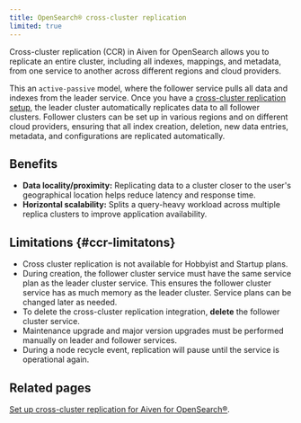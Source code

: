 ```yaml
---
title: OpenSearch® cross-cluster replication
limited: true
---
```


Cross-cluster replication (CCR) in Aiven for OpenSearch allows you to replicate an entire cluster, including all indexes, mappings, and metadata, from one service to another across different regions and cloud providers.

This an `active-passive` model, where the follower service pulls all data and
indexes from the leader service. Once you have a
[cross-cluster replication setup](/docs/products/opensearch/howto/setup-cross-cluster-replication-opensearch), the leader cluster automatically
replicates data to all follower clusters. Follower clusters can be set up in various
regions and on different cloud providers, ensuring that all index creation, deletion,
new data entries, metadata, and configurations are replicated automatically.

## Benefits

-   **Data locality/proximity:** Replicating data to a cluster closer to
    the user's geographical location helps reduce latency and response
    time.
-   **Horizontal scalability:** Splits a query-heavy workload across
    multiple replica clusters to improve application availability.

## Limitations {#ccr-limitatons}

-   Cross cluster replication is not available for Hobbyist and Startup
    plans.
-   During creation, the follower cluster service must have the same
    service plan as the leader cluster service. This ensures the
    follower cluster service has as much memory as the leader cluster.
    Service plans can be changed later as needed.
-   To delete the cross-cluster replication integration,
    **delete** the follower cluster service.
-   Maintenance upgrade and major version upgrades must be performed manually
    on leader and follower services.
-   During a node recycle event, replication will pause until the service is
    operational again.

## Related pages

[Set up cross-cluster replication for Aiven for OpenSearch®](/docs/products/opensearch/howto/setup-cross-cluster-replication-opensearch).
